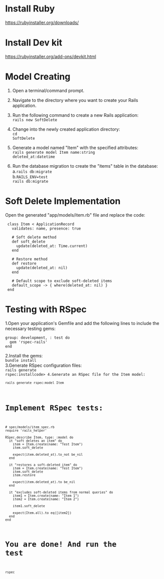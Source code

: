 # Install Ruby
https://rubyinstaller.org/downloads/
# Install Dev kit
https://rubyinstaller.org/add-ons/devkit.html

# Model Creating
1. Open a terminal/command prompt.
2. Navigate to the directory where you want to create your Rails application.
3. Run the following command to create a new Rails application:<br>
  <code>rails new SoftDelete</code>
4. Change into the newly created application directory:<br>
  <code>cd SoftDelete</code>
5. Generate a model named "Item" with the specified attributes:<br>
   <code>rails generate model Item name:string deleted_at:datetime</code>

6. Run the database migration to create the "items" table in the database:<br>
   a.<code>rails db:migrate</code><br>
   b.<code>RAILS_ENV=test rails db:migrate</code>
   
# Soft Delete Implementation
Open the generated "app/models/item.rb" file and replace the code: <br>

   ```
    class Item < ApplicationRecord
      validates: name, presence: true
    
      # Soft delete method
      def soft_delete
        update(deleted_at: Time.current)
      end
    
      # Restore method
      def restore
        update(deleted_at: nil)
      end
    
      # Default scope to exclude soft-deleted items
      default_scope -> { where(deleted_at: nil) }
    end
   ```


# Testing with RSpec 
1.Open your application's Gemfile and add the following lines to include the necessary testing gems:
  ```
  group: development, : test do
    gem 'rspec-rails'
  end
  ```
2.Install the gems:<br>
   <code>bundle install</code><br>
3.Generate RSpec configuration files:<br>
  <code>rails generate rspec:installcode>
4.Generate an RSpec file for the Item model:<br>
  <code>rails generate rspec:model Item</code>
# Implement RSpec tests:
  ```
  # spec/models/item_spec.rb
  require 'rails_helper'
  
  RSpec.describe Item, type: :model do
    it "soft deletes an item" do
      item = Item.create(name: "Test Item")
      item.soft_delete
  
      expect(item.deleted_at).to_not be_nil
    end
  
    it "restores a soft-deleted item" do
      item = Item.create(name: "Test Item")
      item.soft_delete
      item.restore
  
      expect(item.deleted_at).to be_nil
    end
  
    it "excludes soft-deleted items from normal queries" do
      item1 = Item.create(name: "Item 1")
      item2 = Item.create(name: "Item 2")
  
      item1.soft_delete
  
      expect(Item.all).to eq([item2])
    end
  end
  ```

# You are done! And run the test 
<code>rspec</code>









